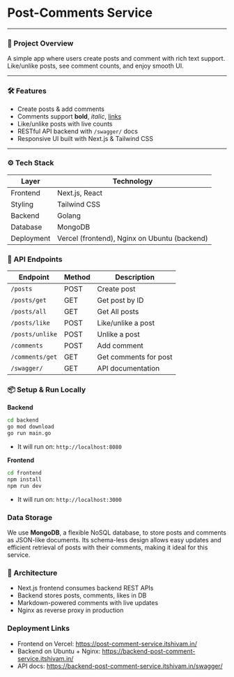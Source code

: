 # Post-Comments Service

---

### 🚀 Project Overview  
A simple app where users create posts and comment with rich text support. Like/unlike posts, see comment counts, and enjoy smooth UI.

---

### 🛠️ Features  
- Create posts & add comments  
- Comments support **bold**, *italic*, [links](https://)  
- Like/unlike posts with live counts  
- RESTful API backend with `/swagger/` docs  
- Responsive UI built with Next.js & Tailwind CSS  

---

### ⚙️ Tech Stack  

| Layer     | Technology          |
| --------- | ------------------- |
| Frontend  | Next.js, React      |
| Styling   | Tailwind CSS        |
| Backend   | Golang              |
| Database  | MongoDB             |
| Deployment| Vercel (frontend), Nginx on Ubuntu (backend) |

### 📝 API Endpoints  

| Endpoint            | Method | Description             |
|---------------------|--------|-------------------------|
| `/posts`            | POST   | Create post             |
| `/posts/get`        | GET    | Get post by ID          |
| `/posts/all`        | GET    | Get All posts           |
| `/posts/like`       | POST   | Like/unlike a post      |
| `/posts/unlike`     | POST  | Unlike a post      |
| `/comments`         | POST   | Add comment             |
| `/comments/get`     | GET    | Get comments for post   |
| `/swagger/`         | GET    | API documentation       |


### 📦 Setup & Run Locally 

**Backend**  
```bash
cd backend
go mod download
go run main.go
```

- It will run on: `http://localhost:8080`

**Frontend**  
```bash
cd frontend
npm install
npm run dev
```
- It will run on: `http://localhost:3000`

### Data Storage

We use **MongoDB**, a flexible NoSQL database, to store posts and comments as JSON-like documents. Its schema-less design allows easy updates and efficient retrieval of posts with their comments, making it ideal for this service.


### 🧩 Architecture
- Next.js frontend consumes backend REST APIs
- Backend stores posts, comments, likes in DB
- Markdown-powered comments with live updates
- Nginx as reverse proxy in production

### Deployment Links
- Frontend on Vercel: https://post-comment-service.itshivam.in/
- Backend on Ubuntu + Nginx: https://backend-post-comment-service.itshivam.in/
- API docs: https://backend-post-comment-service.itshivam.in/swagger/
